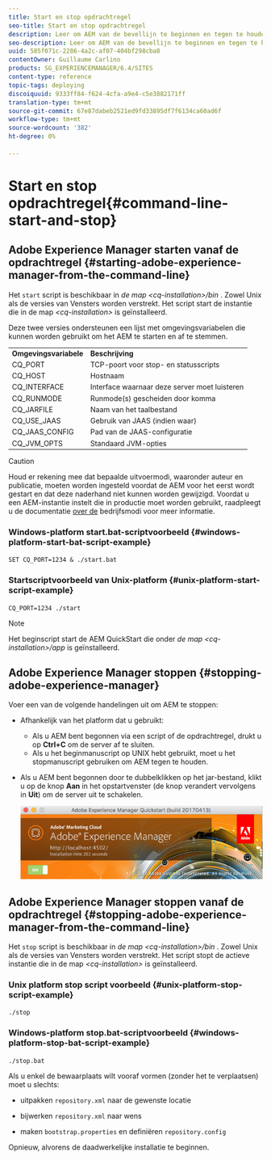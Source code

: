 ```yaml
---
title: Start en stop opdrachtregel
seo-title: Start en stop opdrachtregel
description: Leer om AEM van de bevellijn te beginnen en tegen te houden.
seo-description: Leer om AEM van de bevellijn te beginnen en tegen te houden.
uuid: 585f071c-2286-4a2c-af07-404bf298cba8
contentOwner: Guillaume Carlino
products: SG_EXPERIENCEMANAGER/6.4/SITES
content-type: reference
topic-tags: deploying
discoiquuid: 9333ff84-f624-4cfa-a9e4-c5e3882171ff
translation-type: tm+mt
source-git-commit: 67e87dabeb2521ed9fd33895df7f6134ca60ad6f
workflow-type: tm+mt
source-wordcount: '382'
ht-degree: 0%

---
```



# Start en stop opdrachtregel{#command-line-start-and-stop}

## Adobe Experience Manager starten vanaf de opdrachtregel {#starting-adobe-experience-manager-from-the-command-line}

Het `start` script is beschikbaar in *de map &lt;cq-installation>/bin* . Zowel Unix als de versies van Vensters worden verstrekt. Het script start de instantie die in de map *&lt;cq-installation>* is geïnstalleerd.

Deze twee versies ondersteunen een lijst met omgevingsvariabelen die kunnen worden gebruikt om het AEM te starten en af te stemmen.

<table> 
 <tbody> 
  <tr> 
   <td><strong>Omgevingsvariabele </strong></td> 
   <td><strong>Beschrijving </strong></td> 
  </tr> 
  <tr> 
   <td>CQ_PORT</td> 
   <td>TCP-poort voor stop- en statusscripts<br /> </td> 
  </tr> 
  <tr> 
   <td>CQ_HOST</td> 
   <td>Hostnaam<br /> </td> 
  </tr> 
  <tr> 
   <td>CQ_INTERFACE</td> 
   <td>Interface waarnaar deze server moet luisteren<br /> </td> 
  </tr> 
  <tr> 
   <td>CQ_RUNMODE</td> 
   <td>Runmode(s) gescheiden door komma<br /> </td> 
  </tr> 
  <tr> 
   <td>CQ_JARFILE</td> 
   <td>Naam van het taalbestand<br /> </td> 
  </tr> 
  <tr> 
   <td>CQ_USE_JAAS</td> 
   <td>Gebruik van JAAS (indien waar)<br /> </td> 
  </tr> 
  <tr> 
   <td>CQ_JAAS_CONFIG</td> 
   <td>Pad van de JAAS-configuratie<br /> </td> 
  </tr> 
  <tr> 
   <td>CQ_JVM_OPTS</td> 
   <td>Standaard JVM-opties<br /> </td> 
  </tr> 
 </tbody> 
</table>

>[!CAUTION]
>
>Houd er rekening mee dat bepaalde uitvoermodi, waaronder auteur en publicatie, moeten worden ingesteld voordat de AEM voor het eerst wordt gestart en dat deze naderhand niet kunnen worden gewijzigd. Voordat u een AEM-instantie instelt die in productie moet worden gebruikt, raadpleegt u de documentatie [over de](/help/sites-deploying/configure-runmodes.md) bedrijfsmodi voor meer informatie.

### Windows-platform start.bat-scriptvoorbeeld {#windows-platform-start-bat-script-example}

```shell
SET CQ_PORT=1234 & ./start.bat
```

### Startscriptvoorbeeld van Unix-platform {#unix-platform-start-script-example}

```shell
CQ_PORT=1234 ./start
```

>[!NOTE]
>
>Het beginscript start de AEM QuickStart die onder *de map &lt;cq-installation>/app* is geïnstalleerd.

## Adobe Experience Manager stoppen {#stopping-adobe-experience-manager}

Voer een van de volgende handelingen uit om AEM te stoppen:

* Afhankelijk van het platform dat u gebruikt:

   * Als u AEM bent begonnen via een script of de opdrachtregel, drukt u op **Ctrl+C** om de server af te sluiten.
   * Als u het beginmanuscript op UNIX hebt gebruikt, moet u het stopmanuscript gebruiken om AEM tegen te houden.

* Als u AEM bent begonnen door te dubbelklikken op het jar-bestand, klikt u op de knop **Aan** in het opstartvenster (de knop verandert vervolgens in **Uit**) om de server uit te schakelen.

   ![chlimage_1-63](assets/chlimage_1-63.png)

## Adobe Experience Manager stoppen vanaf de opdrachtregel {#stopping-adobe-experience-manager-from-the-command-line}

Het `stop` script is beschikbaar in *de map &lt;cq-installation>/bin* . Zowel Unix als de versies van Vensters worden verstrekt. Het script stopt de actieve instantie die in de map *&lt;cq-installation>* is geïnstalleerd.

### Unix platform stop script voorbeeld {#unix-platform-stop-script-example}

```shell
./stop
```

### Windows-platform stop.bat-scriptvoorbeeld {#windows-platform-stop-bat-script-example}

```shell
./stop.bat
```

Als u enkel de bewaarplaats wilt vooraf vormen (zonder het te verplaatsen) moet u slechts:

* uitpakken `repository.xml` naar de gewenste locatie

* bijwerken `repository.xml` naar wens

* maken `bootstrap.properties` en definiëren `repository.config`

Opnieuw, alvorens de daadwerkelijke installatie te beginnen.
